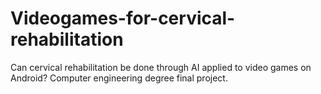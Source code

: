 # Videogames-for-cervical-rehabilitation
Can cervical rehabilitation be done through AI applied to video games on Android?
Computer engineering degree final project.
